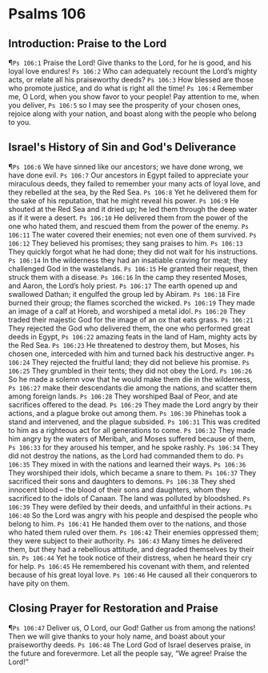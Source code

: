# Psalms 106

## Introduction: Praise to the Lord
¶`Ps 106:1` Praise the Lord! Give thanks to the Lord, for he is good, and his loyal love endures!
`Ps 106:2` Who can adequately recount the Lord’s mighty acts, or relate all his praiseworthy deeds?
`Ps 106:3` How blessed are those who promote justice, and do what is right all the time!
`Ps 106:4` Remember me, O Lord, when you show favor to your people! Pay attention to me, when you deliver,
`Ps 106:5` so I may see the prosperity of your chosen ones, rejoice along with your nation, and boast along with the people who belong to you.

## Israel's History of Sin and God's Deliverance
¶`Ps 106:6` We have sinned like our ancestors; we have done wrong, we have done evil.
`Ps 106:7` Our ancestors in Egypt failed to appreciate your miraculous deeds, they failed to remember your many acts of loyal love, and they rebelled at the sea, by the Red Sea.
`Ps 106:8` Yet he delivered them for the sake of his reputation, that he might reveal his power.
`Ps 106:9` He shouted at the Red Sea and it dried up; he led them through the deep water as if it were a desert.
`Ps 106:10` He delivered them from the power of the one who hated them, and rescued them from the power of the enemy.
`Ps 106:11` The water covered their enemies; not even one of them survived.
`Ps 106:12` They believed his promises; they sang praises to him.
`Ps 106:13` They quickly forgot what he had done; they did not wait for his instructions.
`Ps 106:14` In the wilderness they had an insatiable craving for meat; they challenged God in the wastelands.
`Ps 106:15` He granted their request, then struck them with a disease.
`Ps 106:16` In the camp they resented Moses, and Aaron, the Lord’s holy priest.
`Ps 106:17` The earth opened up and swallowed Dathan; it engulfed the group led by Abiram.
`Ps 106:18` Fire burned their group; the flames scorched the wicked.
`Ps 106:19` They made an image of a calf at Horeb, and worshiped a metal idol.
`Ps 106:20` They traded their majestic God for the image of an ox that eats grass.
`Ps 106:21` They rejected the God who delivered them, the one who performed great deeds in Egypt,
`Ps 106:22` amazing feats in the land of Ham, mighty acts by the Red Sea.
`Ps 106:23` He threatened to destroy them, but Moses, his chosen one, interceded with him and turned back his destructive anger.
`Ps 106:24` They rejected the fruitful land; they did not believe his promise.
`Ps 106:25` They grumbled in their tents; they did not obey the Lord.
`Ps 106:26` So he made a solemn vow that he would make them die in the wilderness,
`Ps 106:27` make their descendants die among the nations, and scatter them among foreign lands.
`Ps 106:28` They worshiped Baal of Peor, and ate sacrifices offered to the dead.
`Ps 106:29` They made the Lord angry by their actions, and a plague broke out among them.
`Ps 106:30` Phinehas took a stand and intervened, and the plague subsided.
`Ps 106:31` This was credited to him as a righteous act for all generations to come.
`Ps 106:32` They made him angry by the waters of Meribah, and Moses suffered because of them,
`Ps 106:33` for they aroused his temper, and he spoke rashly.
`Ps 106:34` They did not destroy the nations, as the Lord had commanded them to do.
`Ps 106:35` They mixed in with the nations and learned their ways.
`Ps 106:36` They worshiped their idols, which became a snare to them.
`Ps 106:37` They sacrificed their sons and daughters to demons.
`Ps 106:38` They shed innocent blood – the blood of their sons and daughters, whom they sacrificed to the idols of Canaan. The land was polluted by bloodshed.
`Ps 106:39` They were defiled by their deeds, and unfaithful in their actions.
`Ps 106:40` So the Lord was angry with his people and despised the people who belong to him.
`Ps 106:41` He handed them over to the nations, and those who hated them ruled over them.
`Ps 106:42` Their enemies oppressed them; they were subject to their authority.
`Ps 106:43` Many times he delivered them, but they had a rebellious attitude, and degraded themselves by their sin.
`Ps 106:44` Yet he took notice of their distress, when he heard their cry for help.
`Ps 106:45` He remembered his covenant with them, and relented because of his great loyal love.
`Ps 106:46` He caused all their conquerors to have pity on them.

## Closing Prayer for Restoration and Praise
¶`Ps 106:47` Deliver us, O Lord, our God! Gather us from among the nations! Then we will give thanks to your holy name, and boast about your praiseworthy deeds.
`Ps 106:48` The Lord God of Israel deserves praise, in the future and forevermore. Let all the people say, “We agree! Praise the Lord!”
